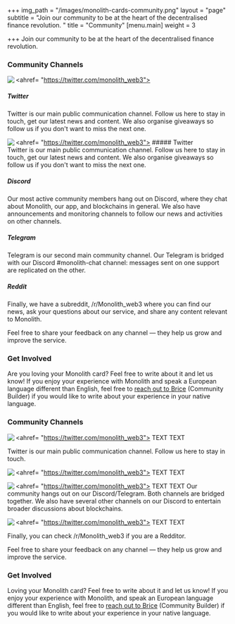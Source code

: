 +++
img_path = "/images/monolith-cards-community.png"
layout = "page"
subtitle = "Join our community to be at the heart of the decentralised finance revolution. "
title = "Community"
[menu.main]
weight = 3

+++
Join our community to be at the heart of the decentralised finance revolution. 

### Community Channels

<ahref= "https://twitter.com/monolith_web3"><img src="/images/discord.png" align = "left"></img></a> <h5>Twitter</h5> Twitter is our main public communication channel. Follow us here to stay in touch, get our latest news and content. We also organise giveaways so follow us if you don't want to miss the next one.

<ahref= "https://twitter.com/monolith_web3"><img src="/images/discord.png" align = "left"></img></a> ##### Twitter<br> Twitter is our main public communication channel. Follow us here to stay in touch, get our latest news and content. We also organise giveaways so follow us if you don't want to miss the next one.

##### Discord

Our most active community members hang out on Discord, where they chat about Monolith, our app, and blockchains in general. We also have announcements and monitoring channels to follow our news and activities on other channels.

##### Telegram

Telegram is our second main community channel. Our Telegram is bridged with our Discord #monolith-chat channel: messages sent on one support are replicated on the other.

##### Reddit

Finally, we have a subreddit, /r/Monolith_web3 where you can find our news, ask your questions about our service, and share any content relevant to Monolith.

Feel free to share your feedback on any channel — they help us grow and improve the service.

### Get Involved

Are you loving your Monolith card? Feel free to write about it and let us know! If you enjoy your experience with Monolith and speak a European language different than English, feel free to [reach out to Brice](mailto:brice@monolith.xyz) (Community Builder) if you would like to write about your experience in your native language.

### Community Channels


<ahref= "https://twitter.com/monolith_web3"><img src="/images/discord.png" align = "left"></img></a> TEXT TEXT

Twitter is our main public communication channel. Follow us here to stay in touch.

<ahref= "https://twitter.com/monolith_web3"><img src="/images/discord.png" align = "left"></img></a> TEXT TEXT

<ahref= "https://twitter.com/monolith_web3"><img src="/images/discord.png" align = "left"></img></a> TEXT TEXT
Our community hangs out on our Discord/Telegram. Both channels are bridged together. We also have several other channels on our Discord to entertain broader discussions about blockchains.

<ahref= "https://twitter.com/monolith_web3"><img src="/images/discord.png" align = "left"></img></a> TEXT TEXT

Finally, you can check /r/Monolith_web3 if you are a Redditor.

Feel free to share your feedback on any channel — they help us grow and improve the service.

### Get Involved

Loving your Monolith card? Feel free to write about it and let us know! If you enjoy your experience with Monolith, and speak an European language different than English, feel free to [reach out to Brice](mailto:brice@monolith.xyz) (Community Builder) if you would like to write about your experience in your native language.